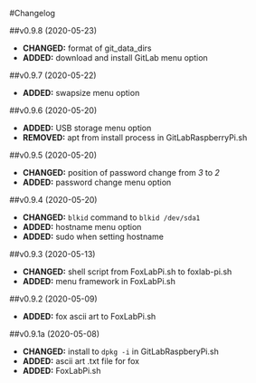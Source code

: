 #Changelog

##v0.9.8 (2020-05-23)
- **CHANGED:** format of git_data_dirs
- **ADDED:** download and install GitLab menu option

##v0.9.7 (2020-05-22)
- **ADDED:** swapsize menu option

##v0.9.6 (2020-05-20)
- **ADDED:** USB storage menu option
- **REMOVED:** apt from install process in GitLabRaspberryPi.sh

##v0.9.5 (2020-05-20)
- **CHANGED:** position of password change from *3* to *2*
- **ADDED:** password change menu option

##v0.9.4 (2020-05-20)
- **CHANGED:** `blkid` command to `blkid /dev/sda1`
- **ADDED:** hostname menu option
- **ADDED:** sudo when setting hostname

##v0.9.3 (2020-05-13)
- **CHANGED:** shell script from FoxLabPi.sh to foxlab-pi.sh
- **ADDED:** menu framework in FoxLabPi.sh

##v0.9.2 (2020-05-09)
- **ADDED:** fox ascii art to FoxLabPi.sh

##v0.9.1a (2020-05-08)
- **CHANGED:** install to `dpkg -i` in GitLabRaspberyPi.sh
- **ADDED:** ascii art .txt file for fox 
- **ADDED:** FoxLabPi.sh
